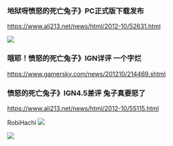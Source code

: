 ### 地狱呀愤怒的死亡兔子》PC正式版下载发布
https://www.ali213.net/news/html/2012-10/52631.html

<img src="http://img1.ali213.net/picfile/News/2012/09/04/pm/20129417223943153246.jpg">

### 哦耶！愤怒的死亡兔子》IGN详评 一个字烂
https://www.gamersky.com/news/201210/214469.shtml

### 愤怒的死亡兔子》IGN4.5差评 兔子真要怒了
https://www.ali213.net/news/html/2012-10/55115.html

RobiHachi
<img src="https://d1eet599aje0m8.cloudfront.net/wp-content/uploads/2019/04/RobiHachi-1.jpg">

<img src="https://d1eet599aje0m8.cloudfront.net/wp-content/uploads/2019/04/RobiHachi-7.jpg">
